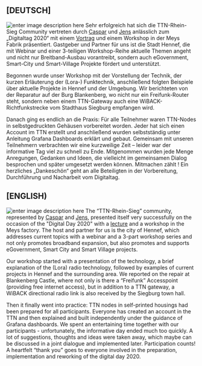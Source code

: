 ## [DEUTSCH]

![enter image description here](https://github.com/jensileinchen/smartvillage-digitaltaghennef2020/blob/master/img/Titel-Folie-800px.jpg)
Sehr erfolgreich hat sich die TTN-Rhein-Sieg Community vertreten durch [Caspar](https://github.com/Drasek) und [Jens](https://github.com/jensileinchen) anlässlich zum „Digitaltag 2020“ mit einem [Vortrag](https://github.com/jensileinchen/smartvillage-digitaltaghennef2020/blob/master/Smart-Village%20Hennef-digital-2020.pdf) und einem Workshop in der Meys Fabrik präsentiert. Gastgeber und Partner für uns ist die Stadt Hennef, die mit Webinar und einer 3-teiligen Workshop-Reihe aktuelle Themen angeht und nicht nur Breitband-Ausbau vorantreibt, sondern auch eGovernment, Smart-City und Smart-Village Projekte fördert und unterstützt.

Begonnen wurde unser Workshop mit der Vorstellung der Technik, der kurzen Erläuterung der (Lora-) Funktechnik, anschließend folgten Beispiele über aktuelle Projekte in Hennef und der Umgebung. Wir berichteten von der Reparatur auf der Burg Blankenberg, wo nicht nur ein Freifunk-Router steht, sondern neben einem TTN-Gateway auch eine WiBACK-Richtfunkstrecke vom Stadthaus Siegburg empfangen wird.

Danach ging es endlich an die Praxis: Für alle Teilnehmer waren TTN-Nodes in selbstgedruckten Gehäusen vorbereitet worden. Jeder hat sich einen Account im TTN erstellt und anschließend wurden selbstständig unter Anleitung Grafana Dashboards erklärt und gebaut.  Gemeinsam mit unseren Teilnehmern verbrachten wir eine kurzweilige Zeit – leider war der informative Tag viel zu schnell zu Ende. Mitgenommen wurden jede Menge Anregungen, Gedanken und Ideen, die vielleicht im gemeinsamen Dialog besprochen und später umgesetzt werden können. Mitmachen zählt ! Ein herzliches „Dankeschön“ geht an alle Beteiligten in der Vorbereitung, Durchführung und Nacharbeit vom Digitaltag.

## [ENGLISH)

![enter image description here](https://github.com/jensileinchen/smartvillage-digitaltaghennef2020/blob/master/img/Titel-Folie-800px.jpg)
The “TTN-Rhein-Sieg” community, represented by [Caspar](https://github.com/Drasek) and [Jens](https://github.com/jensileinchen), presented itself very successfully on the occasion of the "Digital Day 2020" with a [lecture](https://github.com/jensileinchen/smartvillage-digitaltaghennef2020/blob/master/Smart-Village%20Hennef-digital-2020.pdf) and a workshop in the Meys factory. The host and partner for us is the city of Hennef, which addresses current topics with a webinar and a 3-part workshop series and not only promotes broadband expansion, but also promotes and supports eGovernment, Smart City and Smart Village projects.

Our workshop started with a presentation of the technology, a brief explanation of the (Lora) radio technology, followed by examples of current projects in Hennef and the surrounding area. We reported on the repair at Blankenberg Castle, where not only is there a “Freifunk” Accesspoint (providing free internet access), but in addition to a TTN gateway, a WiBACK directional radio link is also received by the Siegburg town hall.

Then it finally went into practice: TTN nodes in self-printed housings had been prepared for all participants. Everyone has created an account in the TTN and then explained and built independently under the guidance of Grafana dashboards. We spent an entertaining time together with our participants - unfortunately, the informative day ended much too quickly. A lot of suggestions, thoughts and ideas were taken away, which maybe can be discussed in a joint dialogue and implemented later. Participation counts! A heartfelt “thank you” goes to everyone involved in the preparation, implementation and reworking of the digital day 2020.

